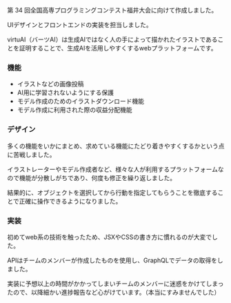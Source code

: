 第 34 回全国高専プログラミングコンテスト福井大会に向けて作成しました。

UIデザインとフロントエンドの実装を担当しました。

virtuAI（バーツAI）は生成AIではなく人の手によって描かれたイラストであることを証明することで、生成AIを活用しやすくするwebプラットフォームです。

### 機能

- イラストなどの画像投稿
- AI用に学習されないようにする保護
- モデル作成のためのイラストダウンロード機能
- モデル作成に利用された際の収益分配機能

### デザイン

多くの機能をいかにまとめ、求めている機能にたどり着きやすくするかという点に苦戦しました。

イラストレーターやモデル作成者など、様々な人が利用するプラットフォームなので機能が分散しがちであり、何度も修正を繰り返しました。

結果的に、オブジェクトを選択してから行動を指定してもらうことを徹底することで正確に操作できるようになりました。

### 実装

初めてweb系の技術を触ったため、JSXやCSSの書き方に慣れるのが大変でした。

APIはチームのメンバーが作成したものを使用し、GraphQLでデータの取得をしました。

実装に予想以上の時間がかかってしまいチームのメンバーに迷惑をかけてしまったので、以降細かい進捗報告など心がけています。（本当にすみませんでした）
